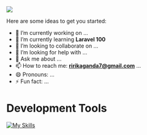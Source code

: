 
<img src="https://raw.githubusercontent.com/oestradiol/oestradiol/main/me-coding.gif"/>

Here are some ideas to get you started:

- 🔭 I’m currently working on ...
- 🌱 I’m currently learning **Laravel 100**
- 👯 I’m looking to collaborate on ...
- 🤔 I’m looking for help with ...
- 💬 Ask me about ...
- 📫 How to reach me: **ririkaganda7@gmail.com** ...
- 😄 Pronouns: ...
- ⚡ Fun fact: ...
<h1>Development Tools</h1>

[![My Skills](https://skillicons.dev/icons?i=js,html,css,wasm,vue,laravel,mysql,aws,php,babel,bootstrap,cs,cpp,git,github,gitlab,nodejs,postman,sass,sqlite,stackoverflow,vite,webpack)](https://skillicons.dev)
